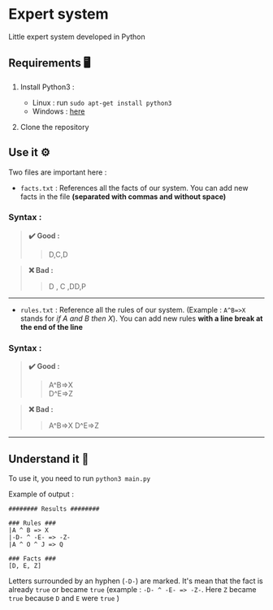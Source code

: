 # Expert system
Little expert system developed in Python

## Requirements 🖥️
1. Install Python3 :
    - Linux : run `sudo apt-get install python3`
    - Windows : [here](https://www.python.org/ftp/python/3.8.3/python-3.8.3.exe)

2. Clone the repository

## Use it ⚙️
Two files are important here :
- `facts.txt` : References all the facts of our system. You can add new facts in the file **(separated with commas and without space)**

### Syntax :
>**✔️ Good :**
>> D,C,D

>**❌ Bad :**
>> D , C ,DD,P

___

- `rules.txt` : Reference all the rules of our system. (Example : `A^B=>X` stands for *if A and B then X*). You can add new rules **with a line break at the end of the line**

### Syntax :

>**✔️ Good :**
>> A^B=>X <br>
>> D^E=>Z

>**❌ Bad :**
>> A^B=>X  D^E=>Z

___


## Understand it 🧠

To use it, you need to run `python3 main.py`

Example of output :

```
######## Results ######## 

### Rules ###
|A ^ B => X
|-D- ^ -E- => -Z-
|A ^ O ^ J => Q

### Facts ###
[D, E, Z]
```

Letters surrounded by an hyphen (`-D-`) are marked. It's mean that the fact is already `true` or became `true` (example : `-D- ^ -E- => -Z-`. Here `Z` became `true` because `D` and `E` were `true` )